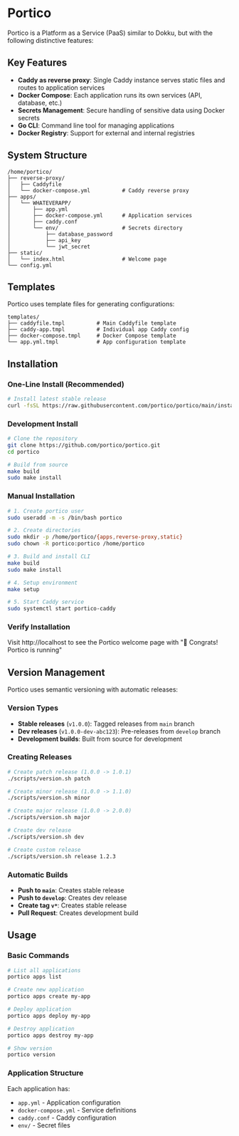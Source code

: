 # Portico

Portico is a Platform as a Service (PaaS) similar to Dokku, but with the following distinctive features:

## Key Features

- **Caddy as reverse proxy**: Single Caddy instance serves static files and routes to application services
- **Docker Compose**: Each application runs its own services (API, database, etc.)
- **Secrets Management**: Secure handling of sensitive data using Docker secrets
- **Go CLI**: Command line tool for managing applications
- **Docker Registry**: Support for external and internal registries

## System Structure

```
/home/portico/
├── reverse-proxy/
│   ├── Caddyfile
│   └── docker-compose.yml          # Caddy reverse proxy
├── apps/
│   └── WHATEVERAPP/
│       ├── app.yml
│       ├── docker-compose.yml      # Application services
│       ├── caddy.conf
│       └── env/                    # Secrets directory
│           ├── database_password
│           ├── api_key
│           └── jwt_secret
├── static/
│   └── index.html                  # Welcome page
└── config.yml
```

## Templates

Portico uses template files for generating configurations:

```
templates/
├── caddyfile.tmpl          # Main Caddyfile template
├── caddy-app.tmpl          # Individual app Caddy config
├── docker-compose.tmpl     # Docker Compose template
└── app.yml.tmpl            # App configuration template
```

## Installation

### One-Line Install (Recommended)

```bash
# Install latest stable release
curl -fsSL https://raw.githubusercontent.com/portico/portico/main/install.sh | bash
```

### Development Install

```bash
# Clone the repository
git clone https://github.com/portico/portico.git
cd portico

# Build from source
make build
sudo make install
```

### Manual Installation

```bash
# 1. Create portico user
sudo useradd -m -s /bin/bash portico

# 2. Create directories
sudo mkdir -p /home/portico/{apps,reverse-proxy,static}
sudo chown -R portico:portico /home/portico

# 3. Build and install CLI
make build
sudo make install

# 4. Setup environment
make setup

# 5. Start Caddy service
sudo systemctl start portico-caddy
```

### Verify Installation

Visit http://localhost to see the Portico welcome page with "🎉 Congrats! Portico is running"

## Version Management

Portico uses semantic versioning with automatic releases:

### Version Types

- **Stable releases** (`v1.0.0`): Tagged releases from `main` branch
- **Dev releases** (`v1.0.0-dev-abc123`): Pre-releases from `develop` branch
- **Development builds**: Built from source for development

### Creating Releases

```bash
# Create patch release (1.0.0 -> 1.0.1)
./scripts/version.sh patch

# Create minor release (1.0.0 -> 1.1.0)
./scripts/version.sh minor

# Create major release (1.0.0 -> 2.0.0)
./scripts/version.sh major

# Create dev release
./scripts/version.sh dev

# Create custom release
./scripts/version.sh release 1.2.3
```

### Automatic Builds

- **Push to `main`**: Creates stable release
- **Push to `develop`**: Creates dev release  
- **Create tag `v*`**: Creates stable release
- **Pull Request**: Creates development build

## Usage

### Basic Commands

```bash
# List all applications
portico apps list

# Create new application
portico apps create my-app

# Deploy application
portico apps deploy my-app

# Destroy application
portico apps destroy my-app

# Show version
portico version
```

### Application Structure

Each application has:
- `app.yml` - Application configuration
- `docker-compose.yml` - Service definitions
- `caddy.conf` - Caddy configuration
- `env/` - Secret files
